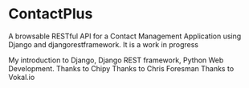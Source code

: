 # ContactPlus
A browsable RESTful API for a Contact Management Application using Django and djangorestframework.
It is a work in progress

My introduction to Django, Django REST framework,
Python Web Development.
Thanks to Chipy
Thanks to Chris Foresman
Thanks to Vokal.io
